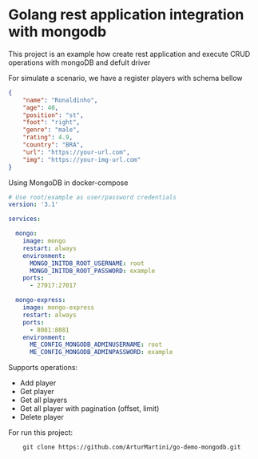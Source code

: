 # Golang rest application integration with mongodb

This project is an example how create rest application and execute CRUD operations with mongoDB and defult driver

For simulate a scenario, we have a register players with schema bellow

```json
{
    "name": "Ronaldinho",
    "age": 40,
    "position": "st",
    "foot": "right",
    "genre": "male",
    "rating": 4.9,
    "country": "BRA",
    "url": "https://your-url.com",
    "img": "https://your-img-url.com"
}
```
Using MongoDB in docker-compose

```yaml
# Use root/example as user/password credentials
version: '3.1'

services:

  mongo:
    image: mongo
    restart: always
    environment:
      MONGO_INITDB_ROOT_USERNAME: root
      MONGO_INITDB_ROOT_PASSWORD: example
    ports:
      - 27017:27017

  mongo-express:
    image: mongo-express
    restart: always
    ports:
      - 8081:8081
    environment:
      ME_CONFIG_MONGODB_ADMINUSERNAME: root
      ME_CONFIG_MONGODB_ADMINPASSWORD: example

```

Supports operations:
* Add player
* Get player
* Get all players
* Get all player with pagination (offset, limit)
* Delete player


For run this project:
```shell
    git clone https://github.com/ArturMartini/go-demo-mongodb.git
    
```

